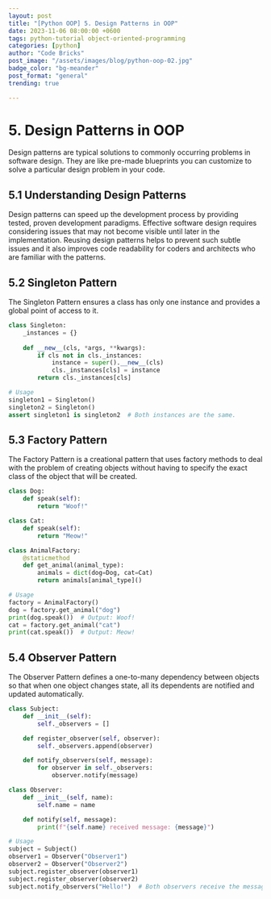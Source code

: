 ```yaml
---
layout: post
title: "[Python OOP] 5. Design Patterns in OOP"
date: 2023-11-06 08:00:00 +0600
tags: python-tutorial object-oriented-programming
categories: [python]
author: "Code Bricks"
post_image: "/assets/images/blog/python-oop-02.jpg"
badge_color: "bg-meander"
post_format: "general"
trending: true

---
```


# 5. Design Patterns in OOP

Design patterns are typical solutions to commonly occurring problems in software design. They are like pre-made blueprints you can customize to solve a particular design problem in your code.

## 5.1 Understanding Design Patterns

Design patterns can speed up the development process by providing tested, proven development paradigms. Effective software design requires considering issues that may not become visible until later in the implementation. Reusing design patterns helps to prevent such subtle issues and it also improves code readability for coders and architects who are familiar with the patterns.

## 5.2 Singleton Pattern

The Singleton Pattern ensures a class has only one instance and provides a global point of access to it.

```python
class Singleton:
    _instances = {}
    
    def __new__(cls, *args, **kwargs):
        if cls not in cls._instances:
            instance = super().__new__(cls)
            cls._instances[cls] = instance
        return cls._instances[cls]

# Usage
singleton1 = Singleton()
singleton2 = Singleton()
assert singleton1 is singleton2  # Both instances are the same.
```

## 5.3 Factory Pattern

The Factory Pattern is a creational pattern that uses factory methods to deal with the problem of creating objects without having to specify the exact class of the object that will be created.

```python
class Dog:
    def speak(self):
        return "Woof!"

class Cat:
    def speak(self):
        return "Meow!"

class AnimalFactory:
    @staticmethod
    def get_animal(animal_type):
        animals = dict(dog=Dog, cat=Cat)
        return animals[animal_type]()

# Usage
factory = AnimalFactory()
dog = factory.get_animal("dog")
print(dog.speak())  # Output: Woof!
cat = factory.get_animal("cat")
print(cat.speak())  # Output: Meow!
```

## 5.4 Observer Pattern

The Observer Pattern defines a one-to-many dependency between objects so that when one object changes state, all its dependents are notified and updated automatically.

```python
class Subject:
    def __init__(self):
        self._observers = []

    def register_observer(self, observer):
        self._observers.append(observer)

    def notify_observers(self, message):
        for observer in self._observers:
            observer.notify(message)

class Observer:
    def __init__(self, name):
        self.name = name

    def notify(self, message):
        print(f"{self.name} received message: {message}")

# Usage
subject = Subject()
observer1 = Observer("Observer1")
observer2 = Observer("Observer2")
subject.register_observer(observer1)
subject.register_observer(observer2)
subject.notify_observers("Hello!")  # Both observers receive the message.
```

